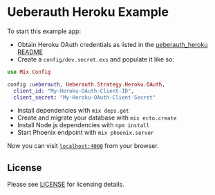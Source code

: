 # Ueberauth Heroku Example

To start this example app:

  * Obtain Heroku OAuth credentials as listed in the [ueberauth_heroku README](https://github.com/maxbeizer/ueberauth_heroku#installation)
  * Create a `config/dev.secret.exs` and populate it like so:

```elixir
use Mix.Config

config :ueberauth, Ueberauth.Strategy.Heroku.OAuth,
  client_id: "My-Heroku-OAuth-Client-ID",
  client_secret: "My-Heroku-OAuth-Client-Secret"

```

  * Install dependencies with `mix deps.get`
  * Create and migrate your database with `mix ecto.create`
  * Install Node.js dependencies with `npm install`
  * Start Phoenix endpoint with `mix phoenix.server`

Now you can visit [`localhost:4000`](http://localhost:4000) from your browser.

## License

Please see [LICENSE](https://github.com/maxbeizer/ueberauth_heroku_example/blob/master/LICENSE) for licensing details.
